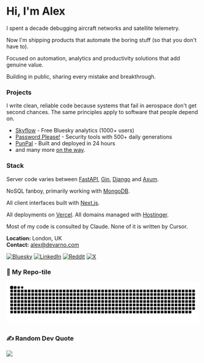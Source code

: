 # Hi, I'm Alex

I spent a decade debugging aircraft networks and satellite telemetry.

Now I'm shipping products that automate the boring stuff (so that you don't have to).

Focused on automation, analytics and productivity solutions that add genuine value.

Building in public, sharing every mistake and breakthrough.

### Projects

I write clean, reliable code because systems that fail in aerospace don't get second chances. The same principles apply to software that people depend on.

-   [Skyflow](https://skyflow.me) - Free Bluesky analytics (1000+ users)
-   [Password Please!](https://pwplz.com) - Security tools with 500+ daily generations
-   [PunPal](https://punpal.net) - Built and deployed in 24 hours
-   and many more <a href="https://devarno.com?utm_source=github&utm_medium=profile_link&utm_campaign=the_lab&utm_content=bio_link&utm_term=dev_interest" target="_blank" rel="noopener noreferrer">on the way</a>.

### Stack

Server code varies between [FastAPI](https://github.com/fastapi/fastapi), [Gin](https://github.com/gin-gonic/gin), [Django](https://github.com/django/django) and [Axum](https://github.com/tokio-rs/axum).

NoSQL fanboy, primarily working with [MongoDB](https://www.mongodb.com/).

All client interfaces built with [Next.js](https://github.com/vercel/next.js/).

All deployments on [Vercel](https://github.com/vercel/vercel). All domains managed with [Hostinger](https://www.hostinger.com/).

Most of my code is consulted by Claude. None of it is written by Cursor.

**Location:** London, UK  
**Contact:** alex@devarno.com

[![Bluesky](https://img.shields.io/badge/bluesky-0285FF?style=for-the-badge&logo=bluesky&logoColor=%23FFFFFF)](https://bsky.app/profile/devarno.com) [![LinkedIn](https://img.shields.io/badge/LinkedIn-%230077B5.svg?logo=linkedin&logoColor=white)](https://linkedin.com/in/alessandro-arnò-630584117) [![Reddit](https://img.shields.io/badge/Reddit-%23FF4500.svg?logo=Reddit&logoColor=white)](https://reddit.com/user/Dev4rno) [![X](https://img.shields.io/badge/X-black.svg?logo=X&logoColor=white)](https://x.com/Dev4rno)

### 🐍 My Repo-tile

<picture>
  <source media="(prefers-color-scheme: dark)" srcset="https://raw.githubusercontent.com/Dev4rno/Dev4rno/output/github-snake-dark.svg" />
  <source media="(prefers-color-scheme: light)" srcset="https://raw.githubusercontent.com/Dev4rno/Dev4rno/output/github-snake.svg" />
  <img alt="github-snake" src="https://raw.githubusercontent.com/Dev4rno/Dev4rno/output/github-snake.svg" />
</picture>

### ✍️ Random Dev Quote

![](https://quotes-github-readme.vercel.app/api?type=horizontal&theme=merko)
